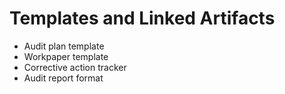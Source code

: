 # Templates and Linked Artifacts
- Audit plan template  
- Workpaper template  
- Corrective action tracker  
- Audit report format
